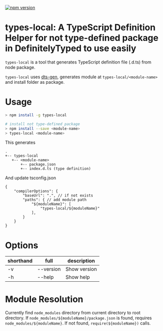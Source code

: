 [![npm version](https://badge.fury.io/js/types-local.svg)](https://badge.fury.io/js/types-local)

# types-local: A TypeScript Definition Helper for not type-defined package in DefinitelyTyped to use easily

`types-local` is a tool that generates TypeScript definition file (.d.ts) from node package.

`types-local` uses [dts-gen](https://github.com/Microsoft/dts-gen), generates module at `types-local/<module-name>` and install folder as package.

# Usage

```sh
> npm install -g types-local

# install not type-defined package
> npm install --save <module-name>
> types-local <module-name>
```

This generates

```
.
+-- types-local
   +-- <module-name>
       +-- package.json
       +-- index.d.ts (type definition)
```

And update tsconfig.json

```
{
    "compilerOptions": {
        "baseUrl": ".", // if not exists
        "paths": { // add module path
            "${moduleName}": [
                "types-local/${moduleName}"
            ],
        }
    }
}
```

# Options

|shorthand |full     |description |
|----------|---------|------------|
|-v        |--version|Show version|
|-h        |--help   |Show help   |

# Module Resolution

Currently find `node_modules` directory from current directory to root directory.
If `node_modules/${moduleName}/package.json` is found, requires `node_modules/${moduleName}`.
If not found, `require(${moduleName})` calls.